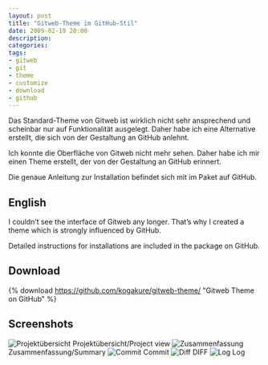 ```yaml
---
layout: post
title: "Gitweb-Theme im GitHub-Stil"
date: 2009-02-19 20:00
description:
categories:
tags:
- gitweb
- git
- theme
- customize
- download
- github
---
```


Das Standard-Theme von Gitweb ist wirklich nicht sehr ansprechend und scheinbar nur auf Funktionalität ausgelegt. Daher habe ich eine Alternative erstellt, die sich von der Gestaltung an GitHub anlehnt.

Ich konnte die Oberfläche von Gitweb nicht mehr sehen. Daher habe ich mir einen Theme erstellt, der von der Gestaltung an GitHub erinnert.

Die genaue Anleitung zur Installation befindet sich mit im Paket auf GitHub.

## English

I couldn’t see the interface of Gitweb any longer. That’s why I created a theme which is strongly influenced by GitHub.

Detailed instructions for installations are included in the package on GitHub.

## Download

{% download https://github.com/kogakure/gitweb-theme/ "Gitweb Theme on GitHub" %}

## Screenshots

<img src="{{ site.images_dir }}gitweb-theme-1.png" alt="Projektübersicht" />
Projektübersicht/Project view

<img src="{{ site.images_dir }}gitweb-theme-2.png" alt="Zusammenfassung" />
Zusammenfassung/Summary

<img src="{{ site.images_dir }}gitweb-theme-3.png" alt="Commit" />
Commit

<img src="{{ site.images_dir }}gitweb-theme-4.png" alt="Diff" />
DIFF

<img src="{{ site.images_dir }}gitweb-theme-5.png" alt="Log" />
Log
